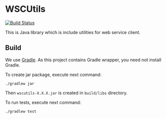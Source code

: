 WSCUtils
==============================

[![Build Status](https://travis-ci.org/nobuoka/java.wscutils.svg)](https://travis-ci.org/nobuoka/java.wscutils)

This is Java library which is include utilities for web service client.

## Build

We use [Gradle](http://www.gradle.org/).
As this project contains Gradle wrapper, you need not install Gradle.

To create jar package, execute next command:

```
./gradlew jar
```

Then `wscutils-X.X.X.jar` is created in `build/libs` directory.

To run tests, execute next command:

```
./gradlew test
```
